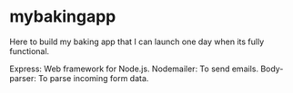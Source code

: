 # mybakingapp
Here to build my baking app that I can launch one day when its fully functional.

Express: Web framework for Node.js.
Nodemailer: To send emails.
Body-parser: To parse incoming form data.
